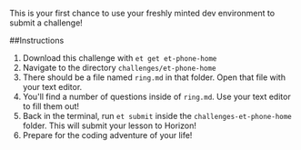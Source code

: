 This is your first chance to use your freshly minted dev environment to submit a challenge!


##Instructions
1) Download this challenge with `et get et-phone-home`
2) Navigate to the directory `challenges/et-phone-home`
3) There should be a file named `ring.md` in that folder. Open that file with your text editor. 
4) You'll find a number of questions inside of `ring.md`. Use your text editor to fill them out!
5) Back in the terminal, run `et submit` inside the `challenges-et-phone-home` folder. This will submit your lesson to Horizon!
6) Prepare for the coding adventure of your life!
